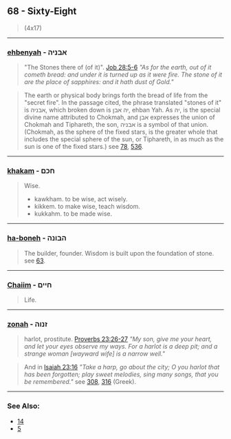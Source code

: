 ## 68 - Sixty-Eight
> (4x17)

---

### [ehbenyah](/keys/ABNIH) - אבניה
> "The Stones there of (of it)". [Job 28:5-6](https://www.biblegateway.com/passage/?search=job+28%3A5-6&version=KJV;OJB) *"As for the earth, out of it cometh bread: and under it is turned up as it were fire. The stone of it are the place of sapphires: and it hath dust of Gold."*

> The earth or physical body brings forth the bread of life from the "secret fire". In the passage cited, the phrase translated "stones of it" is אבניה, which broken down is יה אבן, ehban Yah. As יה, is the special divine name attributed to Chokmah, and אבן expresses the union of Chokmah and Tiphareth, the son, אבניה is a symbol of that union. (Chokmah, as the sphere of the fixed stars, is the greater whole that includes the special sphere of the sun, or Tiphareth, in as much as the sun is one of the fixed stars.) see [78](78), [536](536).

---

### [khakam](/keys/ChKM) - חכם
> Wise.
> - kawkham. to be wise, act wisely.
> - kikkem. to make wise, teach wisdom.
> - kukkahm. to be made wise.

---

### [ha-boneh](/keys/HBVNH) - הבונה
> The builder, founder. Wisdom is built upon the foundation of stone. see [63](63).

---

### [Chaiim](/keys/ChIIM) - חיים
> Life.

---

### [zonah](/keys/ZNVH) - זנוה
> harlot, prostitute. [Proverbs 23:26-27](https://www.biblegateway.com/passage/?search=proverbs+23%3A26-27&version=KJV;OJB) *"My son, give me your heart, and let your eyes observe my ways. For a harlot is a deep pit; and a strange woman [wayward wife] is a narrow well."*

> And in [Isaiah 23:16](http://biblehub.com/isaiah/23-16.htm) *"Take a harp, go about the city; O you harlot that has been forgotten; play sweet melodies, sing many songs, that you be remembered."* see [308](308), [316](316) (Greek).

---

### See Also:

- [14](14)
- [5](5)
